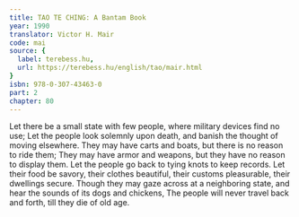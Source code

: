 ```yaml
---
title: TAO TE CHING: A Bantam Book
year: 1990
translator: Victor H. Mair
code: mai
source: {
  label: terebess.hu,
  url: https://terebess.hu/english/tao/mair.html
}
isbn: 978-0-307-43463-0
part: 2
chapter: 80
---
```

Let there be a small state with few people,
where military devices find no use;
Let the people look solemnly upon death,
and banish the thought of moving elsewhere.
They may have carts and boats,
but there is no reason to ride them;
They may have armor and weapons,
but they have no reason to display them.
Let the people go back to tying knots to keep records.
Let
their food be savory,
their clothes beautiful,
their customs pleasurable,
their dwellings secure.
Though they may gaze across at a neighboring state, and hear the sounds of its dogs and chickens,
The people will never travel back and forth, till they die of old age.
